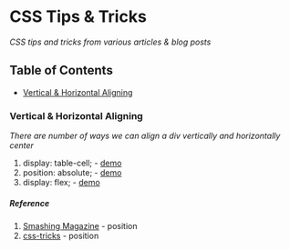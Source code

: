 # CSS Tips & Tricks
*CSS tips and tricks from various articles & blog posts*

## Table of Contents
- [Vertical & Horizontal Aligning]("vertical-&-horizontal-aligning")


### Vertical & Horizontal Aligning

*There are number of ways we can align a div vertically and horizontally center*

  1. display: table-cell; - [demo]("http://codepen.io/gokulkrishh/pen/MKqNBw" "display:table-cell")
  1. position: absolute;  - [demo]("http://codepen.io/gokulkrishh/pen/MKqNZa" "position")
  1. display: flex;  - [demo]("http://codepen.io/gokulkrishh/pen/WrgVmV" "flexbox")

##### Reference
  1. [Smashing Magazine]("https://www.smashingmagazine.com/2013/08/absolute-horizontal-vertical-centering-css/" "link") - position
  1. [css-tricks]("https://css-tricks.com/centering-css-complete-guide/" "link") - position
